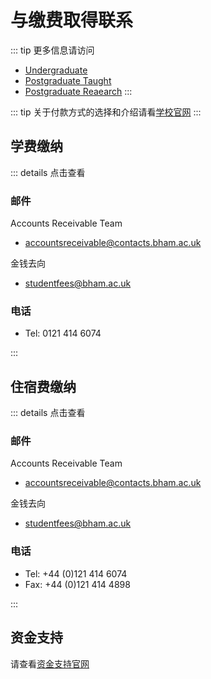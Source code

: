# 与缴费取得联系

::: tip
更多信息请访问
- [Undergraduate](https://www.birmingham.ac.uk/undergraduate/fees/index.aspx)
- [Postgraduate Taught](https://www.birmingham.ac.uk/postgraduate/pgt/pgt-fees/index.aspx)
- [Postgraduate Reaearch](https://www.birmingham.ac.uk/postgraduate/pgr/dr-fees/index.aspx)
:::

::: tip
关于付款方式的选择和介绍请看[学校官网](https://intranet.birmingham.ac.uk/finance/transaction-services/payment-options/index.aspx)
:::

## 学费缴纳

::: details 点击查看

### 邮件

Accounts Receivable Team

- accountsreceivable@contacts.bham.ac.uk

金钱去向

- studentfees@bham.ac.uk

### 电话

- Tel: 0121 414 6074 

:::

## 住宿费缴纳

::: details 点击查看

### 邮件

Accounts Receivable Team

- accountsreceivable@contacts.bham.ac.uk

金钱去向

- studentfees@bham.ac.uk

### 电话

- Tel: +44 (0)121 414 6074
- Fax: +44 (0)121 414 4898

:::

## 资金支持

请查看[资金支持官网](https://www.birmingham.ac.uk/postgraduate/support/moneyadvice/support.aspx)